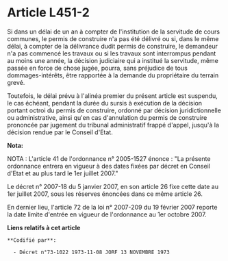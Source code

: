 # Article L451-2

Si dans un délai de un an à compter de l'institution de la servitude de cours communes, le permis de construire n'a pas été
délivré ou si, dans le même délai, à compter de la délivrance dudit permis de construire, le demandeur n'a pas commencé les
travaux ou si les travaux sont interrompus pendant au moins une année, la décision judiciaire qui a institué la servitude,
même passée en force de chose jugée, pourra, sans préjudice de tous dommages-intérêts, être rapportée à la demande du
propriétaire du terrain grevé.

Toutefois, le délai prévu à l'alinéa premier du présent article est suspendu, le cas échéant, pendant la durée du sursis à
exécution de la décision portant octroi du permis de construire, ordonné par décision juridictionnelle ou administrative,
ainsi qu'en cas d'annulation du permis de construire prononcée par jugement du tribunal administratif frappé d'appel, jusqu'à
la décision rendue par le Conseil d'Etat.

**Nota:**

NOTA : L'article 41 de l'ordonnance n° 2005-1527 énonce : "La présente ordonnance entrera en vigueur à des dates fixées par
décret en Conseil d'Etat et au plus tard le 1er juillet 2007."

Le décret n° 2007-18 du 5 janvier 2007, en son article 26 fixe cette date au 1er juillet 2007, sous les réserves énoncées
dans ce même article 26.

En dernier lieu, l'article 72 de la loi n° 2007-209 du 19 février 2007 reporte la date limite d'entrée en vigueur de
l'ordonnance au 1er octobre 2007.

**Liens relatifs à cet article**

	**Codifié par**:

	  - Décret n°73-1022 1973-11-08 JORF 13 NOVEMBRE 1973
